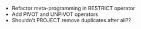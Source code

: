 * Refactor meta-programming in RESTRICT operator
* Add PIVOT and UNPIVOT operators
* Shouldn't PROJECT remove duplicates after all??
